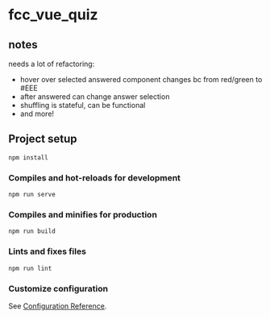 # fcc_vue_quiz

## notes

needs a lot of refactoring: 
- hover over selected answered component changes bc from red/green to #EEE
- after answered can change answer selection
- shuffling is stateful, can be functional
- and more!

## Project setup
```
npm install
```

### Compiles and hot-reloads for development
```
npm run serve
```

### Compiles and minifies for production
```
npm run build
```

### Lints and fixes files
```
npm run lint
```

### Customize configuration
See [Configuration Reference](https://cli.vuejs.org/config/).

